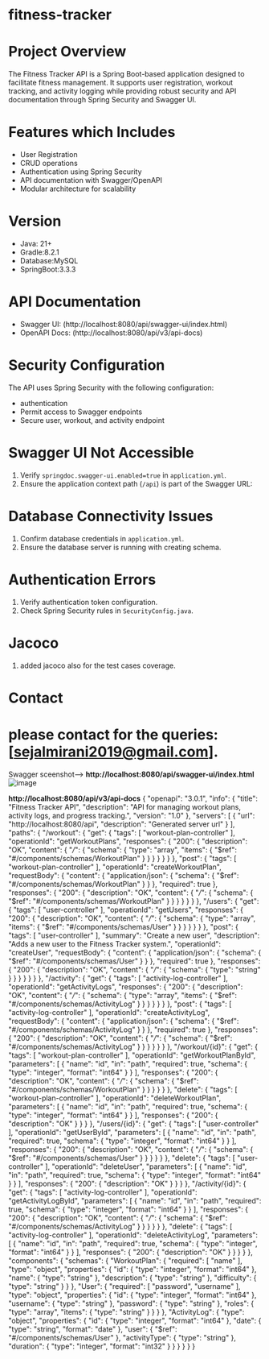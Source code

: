 # fitness-tracker


# Project Overview
The Fitness Tracker API is a Spring Boot-based application designed to facilitate fitness management. 
It supports user registration, workout tracking, and activity logging while providing robust security and 
API documentation through Spring Security and Swagger UI.



# Features which Includes
- User Registration 
- CRUD operations
- Authentication using Spring Security
- API documentation with Swagger/OpenAPI
- Modular architecture for scalability



# Version

- Java: 21+
- Gradle:8.2.1
- Database:MySQL
- SpringBoot:3.3.3


# API Documentation
- Swagger UI: (http://localhost:8080/api/swagger-ui/index.html)
- OpenAPI Docs: (http://localhost:8080/api/v3/api-docs)



# Security Configuration
The API uses Spring Security with the following configuration:

- authentication 
- Permit access to Swagger endpoints 
- Secure user, workout, and activity endpoint


# Swagger UI Not Accessible
1. Verify `springdoc.swagger-ui.enabled=true` in `application.yml`.
2. Ensure the application context path (`/api`) is part of the Swagger URL:
    

# Database Connectivity Issues
1. Confirm database credentials in `application.yml`.
2. Ensure the database server is running with creating schema.

# Authentication Errors
1. Verify authentication token configuration.
2. Check Spring Security rules in `SecurityConfig.java`.

# Jacoco 
1. added jacoco also for the test cases coverage.
 

# Contact
# please contact for the queries: **[sejalmirani2019@gmail.com].**



Swagger sceenshot-->
**http://localhost:8080/api/swagger-ui/index.html**
![image](https://github.com/user-attachments/assets/c8eae333-30bf-424c-ab0d-163288c9ff65)


**http://localhost:8080/api/v3/api-docs**
{
  "openapi": "3.0.1",
  "info": {
    "title": "Fitness Tracker API",
    "description": "API for managing workout plans, activity logs, and progress tracking.",
    "version": "1.0"
  },
  "servers": [
    {
      "url": "http://localhost:8080/api",
      "description": "Generated server url"
    }
  ],
  "paths": {
    "/workout": {
      "get": {
        "tags": [
          "workout-plan-controller"
        ],
        "operationId": "getWorkoutPlans",
        "responses": {
          "200": {
            "description": "OK",
            "content": {
              "*/*": {
                "schema": {
                  "type": "array",
                  "items": {
                    "$ref": "#/components/schemas/WorkoutPlan"
                  }
                }
              }
            }
          }
        }
      },
      "post": {
        "tags": [
          "workout-plan-controller"
        ],
        "operationId": "createWorkoutPlan",
        "requestBody": {
          "content": {
            "application/json": {
              "schema": {
                "$ref": "#/components/schemas/WorkoutPlan"
              }
            }
          },
          "required": true
        },
        "responses": {
          "200": {
            "description": "OK",
            "content": {
              "*/*": {
                "schema": {
                  "$ref": "#/components/schemas/WorkoutPlan"
                }
              }
            }
          }
        }
      }
    },
    "/users": {
      "get": {
        "tags": [
          "user-controller"
        ],
        "operationId": "getUsers",
        "responses": {
          "200": {
            "description": "OK",
            "content": {
              "*/*": {
                "schema": {
                  "type": "array",
                  "items": {
                    "$ref": "#/components/schemas/User"
                  }
                }
              }
            }
          }
        }
      },
      "post": {
        "tags": [
          "user-controller"
        ],
        "summary": "Create a new user",
        "description": "Adds a new user to the Fitness Tracker system.",
        "operationId": "createUser",
        "requestBody": {
          "content": {
            "application/json": {
              "schema": {
                "$ref": "#/components/schemas/User"
              }
            }
          },
          "required": true
        },
        "responses": {
          "200": {
            "description": "OK",
            "content": {
              "*/*": {
                "schema": {
                  "type": "string"
                }
              }
            }
          }
        }
      }
    },
    "/activity": {
      "get": {
        "tags": [
          "activity-log-controller"
        ],
        "operationId": "getActivityLogs",
        "responses": {
          "200": {
            "description": "OK",
            "content": {
              "*/*": {
                "schema": {
                  "type": "array",
                  "items": {
                    "$ref": "#/components/schemas/ActivityLog"
                  }
                }
              }
            }
          }
        }
      },
      "post": {
        "tags": [
          "activity-log-controller"
        ],
        "operationId": "createActivityLog",
        "requestBody": {
          "content": {
            "application/json": {
              "schema": {
                "$ref": "#/components/schemas/ActivityLog"
              }
            }
          },
          "required": true
        },
        "responses": {
          "200": {
            "description": "OK",
            "content": {
              "*/*": {
                "schema": {
                  "$ref": "#/components/schemas/ActivityLog"
                }
              }
            }
          }
        }
      }
    },
    "/workout/{id}": {
      "get": {
        "tags": [
          "workout-plan-controller"
        ],
        "operationId": "getWorkoutPlanById",
        "parameters": [
          {
            "name": "id",
            "in": "path",
            "required": true,
            "schema": {
              "type": "integer",
              "format": "int64"
            }
          }
        ],
        "responses": {
          "200": {
            "description": "OK",
            "content": {
              "*/*": {
                "schema": {
                  "$ref": "#/components/schemas/WorkoutPlan"
                }
              }
            }
          }
        }
      },
      "delete": {
        "tags": [
          "workout-plan-controller"
        ],
        "operationId": "deleteWorkoutPlan",
        "parameters": [
          {
            "name": "id",
            "in": "path",
            "required": true,
            "schema": {
              "type": "integer",
              "format": "int64"
            }
          }
        ],
        "responses": {
          "200": {
            "description": "OK"
          }
        }
      }
    },
    "/users/{id}": {
      "get": {
        "tags": [
          "user-controller"
        ],
        "operationId": "getUserById",
        "parameters": [
          {
            "name": "id",
            "in": "path",
            "required": true,
            "schema": {
              "type": "integer",
              "format": "int64"
            }
          }
        ],
        "responses": {
          "200": {
            "description": "OK",
            "content": {
              "*/*": {
                "schema": {
                  "$ref": "#/components/schemas/User"
                }
              }
            }
          }
        }
      },
      "delete": {
        "tags": [
          "user-controller"
        ],
        "operationId": "deleteUser",
        "parameters": [
          {
            "name": "id",
            "in": "path",
            "required": true,
            "schema": {
              "type": "integer",
              "format": "int64"
            }
          }
        ],
        "responses": {
          "200": {
            "description": "OK"
          }
        }
      }
    },
    "/activity/{id}": {
      "get": {
        "tags": [
          "activity-log-controller"
        ],
        "operationId": "getActivityLogById",
        "parameters": [
          {
            "name": "id",
            "in": "path",
            "required": true,
            "schema": {
              "type": "integer",
              "format": "int64"
            }
          }
        ],
        "responses": {
          "200": {
            "description": "OK",
            "content": {
              "*/*": {
                "schema": {
                  "$ref": "#/components/schemas/ActivityLog"
                }
              }
            }
          }
        }
      },
      "delete": {
        "tags": [
          "activity-log-controller"
        ],
        "operationId": "deleteActivityLog",
        "parameters": [
          {
            "name": "id",
            "in": "path",
            "required": true,
            "schema": {
              "type": "integer",
              "format": "int64"
            }
          }
        ],
        "responses": {
          "200": {
            "description": "OK"
          }
        }
      }
    }
  },
  "components": {
    "schemas": {
      "WorkoutPlan": {
        "required": [
          "name"
        ],
        "type": "object",
        "properties": {
          "id": {
            "type": "integer",
            "format": "int64"
          },
          "name": {
            "type": "string"
          },
          "description": {
            "type": "string"
          },
          "difficulty": {
            "type": "string"
          }
        }
      },
      "User": {
        "required": [
          "password",
          "username"
        ],
        "type": "object",
        "properties": {
          "id": {
            "type": "integer",
            "format": "int64"
          },
          "username": {
            "type": "string"
          },
          "password": {
            "type": "string"
          },
          "roles": {
            "type": "array",
            "items": {
              "type": "string"
            }
          }
        }
      },
      "ActivityLog": {
        "type": "object",
        "properties": {
          "id": {
            "type": "integer",
            "format": "int64"
          },
          "date": {
            "type": "string",
            "format": "date"
          },
          "user": {
            "$ref": "#/components/schemas/User"
          },
          "activityType": {
            "type": "string"
          },
          "duration": {
            "type": "integer",
            "format": "int32"
          }
        }
      }
    }
  }
}
